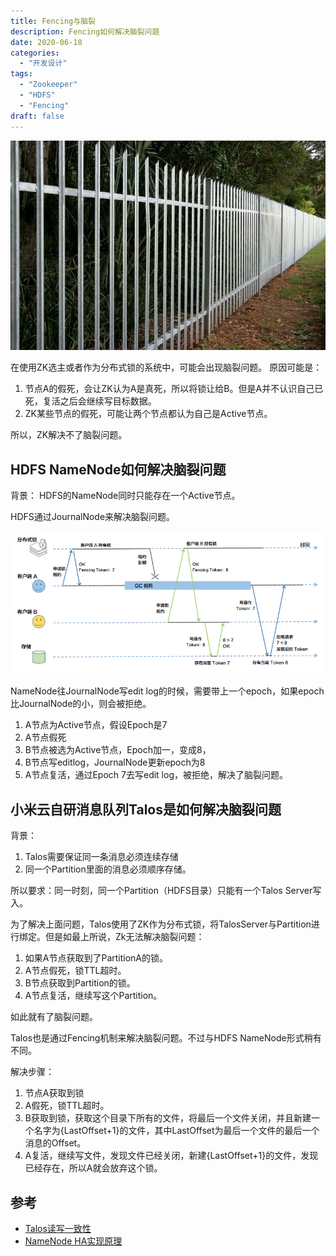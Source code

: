 ```yaml
---
title: Fencing与脑裂
description: Fencing如何解决脑裂问题
date: 2020-06-18
categories:
  - "开发设计"
tags:
  - "Zookeeper"
  - "HDFS"
  - "Fencing"
draft: false
---
```

![20200727110808](https://raw.githubusercontent.com/hujianxin/pico/master/img/20200727110808.png)
<!--more-->

在使用ZK选主或者作为分布式锁的系统中，可能会出现脑裂问题。
原因可能是：
1. 节点A的假死，会让ZK认为A是真死，所以将锁让给B。但是A并不认识自己已死，复活之后会继续写目标数据。
2. ZK某些节点的假死，可能让两个节点都认为自己是Active节点。

所以，ZK解决不了脑裂问题。

## HDFS NameNode如何解决脑裂问题
背景： HDFS的NameNode同时只能存在一个Active节点。

HDFS通过JournalNode来解决脑裂问题。

![20200727110619](https://raw.githubusercontent.com/hujianxin/pico/master/img/20200727110619.png)

NameNode往JournalNode写edit log的时候，需要带上一个epoch，如果epoch比JournalNode的小，则会被拒绝。
1. A节点为Active节点，假设Epoch是7
2. A节点假死
3. B节点被选为Active节点，Epoch加一，变成8，
4. B节点写editlog，JournalNode更新epoch为8
5. A节点复活，通过Epoch 7去写edit log，被拒绝，解决了脑裂问题。

## 小米云自研消息队列Talos是如何解决脑裂问题
背景： 
1. Talos需要保证同一条消息必须连续存储
2. 同一个Partition里面的消息必须顺序存储。

所以要求：同一时刻，同一个Partition（HDFS目录）只能有一个Talos Server写入。

为了解决上面问题，Talos使用了ZK作为分布式锁，将TalosServer与Partition进行绑定。但是如最上所说，Zk无法解决脑裂问题：
1. 如果A节点获取到了PartitionA的锁。
2. A节点假死，锁TTL超时。
3. B节点获取到Partition的锁。
4. A节点复活，继续写这个Partition。

如此就有了脑裂问题。

Talos也是通过Fencing机制来解决脑裂问题。不过与HDFS NameNode形式稍有不同。

解决步骤：

1. 节点A获取到锁
2. A假死，锁TTL超时。
3. B获取到锁，获取这个目录下所有的文件，将最后一个文件关闭，并且新建一个名字为{LastOffset+1}的文件，其中LastOffset为最后一个文件的最后一个消息的Offset。
4. A复活，继续写文件，发现文件已经关闭，新建{LastOffset+1}的文件，发现已经存在，所以A就会放弃这个锁。

## 参考
+ [Talos读写一致性](https://juejin.im/post/5ec5f994e51d45783d0e9551)
+ [NameNode HA实现原理](https://www.jianshu.com/p/8a6cc2d72062)